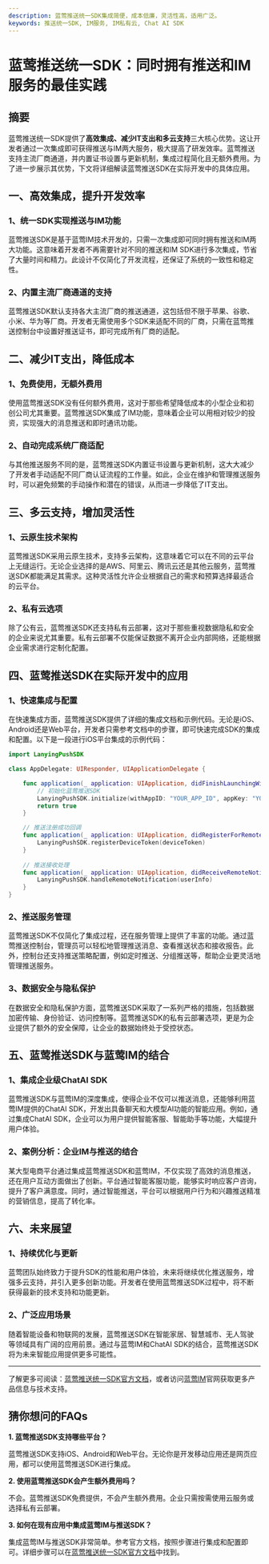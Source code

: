 ```yaml
---
description: 蓝莺推送统一SDK集成简便，成本低廉，灵活性高，适用广泛。
keywords: 推送统一SDK, IM服务, IM私有云, Chat AI SDK
---
```

# 蓝莺推送统一SDK：同时拥有推送和IM服务的最佳实践

## 摘要

蓝莺推送统一SDK提供了**高效集成、减少IT支出和多云支持**三大核心优势。这让开发者通过一次集成即可获得推送与IM两大服务，极大提高了研发效率。蓝莺推送支持主流厂商通道，并内置证书设置与更新机制，集成过程简化且无额外费用。为了进一步展示其优势，下文将详细解读蓝莺推送SDK在实际开发中的具体应用。

## 一、高效集成，提升开发效率

### 1、统一SDK实现推送与IM功能

蓝莺推送SDK是基于蓝莺IM技术开发的，只需一次集成即可同时拥有推送和IM两大功能。这意味着开发者不再需要针对不同的推送和IM SDK进行多次集成，节省了大量时间和精力。此设计不仅简化了开发流程，还保证了系统的一致性和稳定性。

### 2、内置主流厂商通道的支持

蓝莺推送SDK默认支持各大主流厂商的推送通道，这包括但不限于苹果、谷歌、小米、华为等厂商。开发者无需使用多个SDK来适配不同的厂商，只需在蓝莺推送控制台中设置好推送证书，即可完成所有厂商的适配。

## 二、减少IT支出，降低成本

### 1、免费使用，无额外费用

使用蓝莺推送SDK没有任何额外费用，这对于那些希望降低成本的小型企业和初创公司尤其重要。蓝莺推送SDK集成了IM功能，意味着企业可以用相对较少的投资，实现强大的消息推送和即时通讯功能。

### 2、自动完成系统厂商适配

与其他推送服务不同的是，蓝莺推送SDK内置证书设置与更新机制，这大大减少了开发者手动适配不同厂商认证流程的工作量。如此，企业在维护和管理推送服务时，可以避免频繁的手动操作和潜在的错误，从而进一步降低了IT支出。

## 三、多云支持，增加灵活性

### 1、云原生技术架构

蓝莺推送SDK采用云原生技术，支持多云架构，这意味着它可以在不同的云平台上无缝运行。无论企业选择的是AWS、阿里云、腾讯云还是其他云服务，蓝莺推送SDK都能满足其需求。这种灵活性允许企业根据自己的需求和预算选择最适合的云平台。

### 2、私有云选项

除了公有云，蓝莺推送SDK还支持私有云部署，这对于那些重视数据隐私和安全的企业来说尤其重要。私有云部署不仅能保证数据不离开企业内部网络，还能根据企业需求进行定制化配置。

## 四、蓝莺推送SDK在实际开发中的应用

### 1、快速集成与配置

在快速集成方面，蓝莺推送SDK提供了详细的集成文档和示例代码。无论是iOS、Android还是Web平台，开发者只需参考文档中的步骤，即可快速完成SDK的集成和配置。以下是一段进行iOS平台集成的示例代码：

```swift
import LanyingPushSDK

class AppDelegate: UIResponder, UIApplicationDelegate {

    func application(_ application: UIApplication, didFinishLaunchingWithOptions launchOptions: [UIApplication.LaunchOptionsKey: Any]?) -> Bool {
        // 初始化蓝莺推送SDK
        LanyingPushSDK.initialize(withAppID: "YOUR_APP_ID", appKey: "YOUR_APP_KEY")
        return true
    }

    // 推送注册成功回调
    func application(_ application: UIApplication, didRegisterForRemoteNotificationsWithDeviceToken deviceToken: Data) {
        LanyingPushSDK.registerDeviceToken(deviceToken)
    }
    
    // 推送接收处理
    func application(_ application: UIApplication, didReceiveRemoteNotification userInfo: [AnyHashable : Any]) {
        LanyingPushSDK.handleRemoteNotification(userInfo)
    }
}
```

### 2、推送服务管理

蓝莺推送SDK不仅简化了集成过程，还在服务管理上提供了丰富的功能。通过蓝莺推送控制台，管理员可以轻松地管理推送消息、查看推送状态和接收报告。此外，控制台还支持推送策略配置，例如定时推送、分组推送等，帮助企业更灵活地管理推送服务。

### 3、数据安全与隐私保护

在数据安全和隐私保护方面，蓝莺推送SDK采取了一系列严格的措施，包括数据加密传输、身份验证、访问控制等。蓝莺推送SDK的私有云部署选项，更是为企业提供了额外的安全保障，让企业的数据始终处于受控状态。

## 五、蓝莺推送SDK与蓝莺IM的结合

### 1、集成企业级ChatAI SDK

蓝莺推送SDK与蓝莺IM的深度集成，使得企业不仅可以推送消息，还能够利用蓝莺IM提供的ChatAI SDK，开发出具备聊天和大模型AI功能的智能应用。例如，通过集成ChatAI SDK，企业可以为用户提供智能客服、智能助手等功能，大幅提升用户体验。

### 2、案例分析：企业IM与推送的结合

某大型电商平台通过集成蓝莺推送SDK和蓝莺IM，不仅实现了高效的消息推送，还在用户互动方面做出了创新。平台通过智能客服功能，能够实时响应客户咨询，提升了客户满意度。同时，通过智能推送，平台可以根据用户行为和兴趣推送精准的营销信息，提高了转化率。

## 六、未来展望

### 1、持续优化与更新

蓝莺团队始终致力于提升SDK的性能和用户体验，未来将继续优化推送服务，增强多云支持，并引入更多创新功能。开发者在使用蓝莺推送SDK过程中，将不断获得最新的技术支持和功能更新。

### 2、广泛应用场景

随着智能设备和物联网的发展，蓝莺推送SDK在智能家居、智慧城市、无人驾驶等领域具有广阔的应用前景。通过与蓝莺IM和ChatAI SDK的结合，蓝莺推送SDK将为未来智能应用提供更多可能性。

---

了解更多可阅读：[蓝莺推送统一SDK官方文档](https://www.lanyingim.com/docs/push-sdk)，或者访问[蓝莺IM](https://www.lanyingim.com)官网获取更多产品信息与技术支持。

## 猜你想问的FAQs

**1. 蓝莺推送SDK支持哪些平台？**

蓝莺推送SDK支持iOS、Android和Web平台。无论你是开发移动应用还是网页应用，都可以使用蓝莺推送SDK进行集成。

**2. 使用蓝莺推送SDK会产生额外费用吗？**

不会。蓝莺推送SDK免费提供，不会产生额外费用。企业只需按需使用云服务或选择私有云部署。

**3. 如何在现有应用中集成蓝莺IM与推送SDK？**

集成蓝莺IM与推送SDK非常简单。参考官方文档，按照步骤进行集成和配置即可。详细步骤可以在[蓝莺推送统一SDK官方文档](https://www.lanyingim.com/docs/push-sdk)中找到。